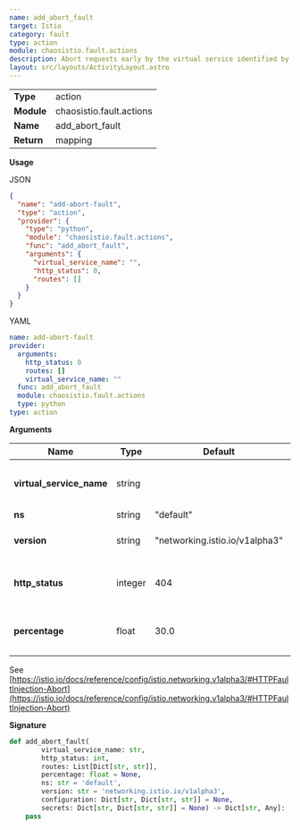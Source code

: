```yaml
---
name: add_abort_fault
target: Istio
category: fault
type: action
module: chaosistio.fault.actions
description: Abort requests early by the virtual service identified by `name`
layout: src/layouts/ActivityLayout.astro
---
```


|            |                          |
| ---------- | ------------------------ |
| **Type**   | action                   |
| **Module** | chaosistio.fault.actions |
| **Name**   | add_abort_fault          |
| **Return** | mapping                  |

**Usage**

JSON

```json
{
  "name": "add-abort-fault",
  "type": "action",
  "provider": {
    "type": "python",
    "module": "chaosistio.fault.actions",
    "func": "add_abort_fault",
    "arguments": {
      "virtual_service_name": "",
      "http_status": 0,
      "routes": []
    }
  }
}
```

YAML

```yaml
name: add-abort-fault
provider:
  arguments:
    http_status: 0
    routes: []
    virtual_service_name: ""
  func: add_abort_fault
  module: chaosistio.fault.actions
  type: python
type: action
```

**Arguments**

| Name                     | Type    | Default                        | Required | Title                                        | Description                        |
| ------------------------ | ------- | ------------------------------ | -------- | -------------------------------------------- | ---------------------------------- |
| **virtual_service_name** | string  |                                | Yes      | Virtual Service Name                         | Name of the target virtual service |
| **ns**                   | string  | "default"                      | No       | Namespace                                    |                                    |
| **version**              | string  | "networking.istio.io/v1alpha3" | No       | Version                                      | Istio fault injection version      |
| **http_status**          | integer | 404                            | Yes      | Status                                       | HTTP status to set on responses    |
| **percentage**           | float  | 30.0                           | No       | Volume | Percentage of requests impacted by the fault |

See [https://istio.io/docs/reference/config/istio.networking.v1alpha3/#HTTPFaultInjection-Abort](https://istio.io/docs/reference/config/istio.networking.v1alpha3/#HTTPFaultInjection-Abort)

**Signature**

```python
def add_abort_fault(
        virtual_service_name: str,
        http_status: int,
        routes: List[Dict[str, str]],
        percentage: float = None,
        ns: str = 'default',
        version: str = 'networking.istio.io/v1alpha3',
        configuration: Dict[str, Dict[str, str]] = None,
        secrets: Dict[str, Dict[str, str]] = None) -> Dict[str, Any]:
    pass
```
